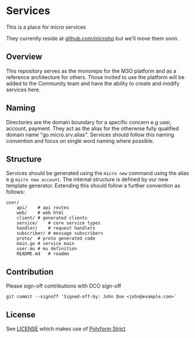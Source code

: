 # Services

This is a place for micro services

They currently reside at [github.com/microhq](https://github.com/microhq) but we'll move them soon.

## Overview

This repository serves as the monorepo for the M3O platform and as a reference architecture for others. 
Those invited to use the platform will be added to the Community team and have the ability to create 
and modify services here.

## Naming

Directories are the domain boundary for a specific concern e.g user, account, payment. They act as the 
alias for the otherwise fully qualified domain name "go.micro.srv.alias". Services should follow 
this naming convention and focus on single word naming where possible.

## Structure

Services should be generated using the `micro new` command using the alias e.g `micro new account`. 
The internal structure is defined by our new template generator. Extending this should follow 
a further convention as follows:

```
user/
    api/	# api routes
    web/	# web html
    client/	# generated clients
    service/	# core service types
    handler/	# request handlers
    subscriber/	# message subscribers
    proto/	# proto generated code
    main.go	# service main
    user.mu	# mu definition
    README.md	# readme
```

## Contribution

Please sign-off contributions with DCO sign-off

```
git commit --signoff 'Signed-off-by: John Doe <john@example.com>`
```

## License

See [LICENSE](LICENSE) which makes use of [Polyform Strict](https://polyformproject.org/licenses/strict/1.0.0/). 

